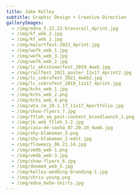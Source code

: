 ```yaml
---
title: Jake Kelley
subtitle: Graphic Design + Creative Direction
galleryImages:
  - /img/edna_5.22.22-brassrail_4print.jpg
  - /img/kf_web_2.jpg
  - /img/kf_web_1.jpg
  - /img/malortfest-2022_4print.jpg
  - /img/wofk_web_1.jpg
  - /img/wofk_web_3.jpg
  - /img/wofk_web_2.jpg
  - /img/lc_oktstonerfest_2019_4web.jpg
  - /img/railfest_2021_poster_11x17_4print2.jpg
  - /img/lc_cobrafest_2021_4web2.jpg
  - /img/lc_cobrafest_2019_11x17_4print.jpg
  - /img/kchs_web_1.jpg
  - /img/kchs_web_2.png
  - /img/kchs_web_4.png
  - /img/wta_cm_10.1.17_11x17_4portfolio.jpg
  - /img/show-flyers_7.jpg
  - /img/ftloh_sm_post-content_brandlaunch_1.png
  - /img/jk_web_ftloh_1-2.jpg
  - /img/casa-de-sasha_07.20.19_4web.jpg
  - /img/shy-blakeman_3.png
  - /img/shy-blakeman_2-edit.jpg
  - /img/floweezy_06.21.14.jpg
  - /img/vmdb_web-1.png
  - /img/vmdb_web-3.jpg
  - /img/show-flyers_6.jpg
  - /img/doomed_web_5.jpg
  - /img/kelley-wedding-branding-1.jpg
  - /img/chris-young.png
  - /img/edna_bw5e-shirts.jpg
---
```


